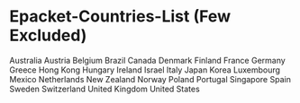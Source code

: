 # Epacket-Countries-List (Few Excluded)

Australia
Austria
Belgium
Brazil
Canada
Denmark
Finland
France
Germany
Greece
Hong Kong
Hungary
Ireland
Israel
Italy
Japan
Korea
Luxembourg
Mexico
Netherlands
New Zealand
Norway
Poland
Portugal
Singapore
Spain
Sweden
Switzerland
United Kingdom
United States
